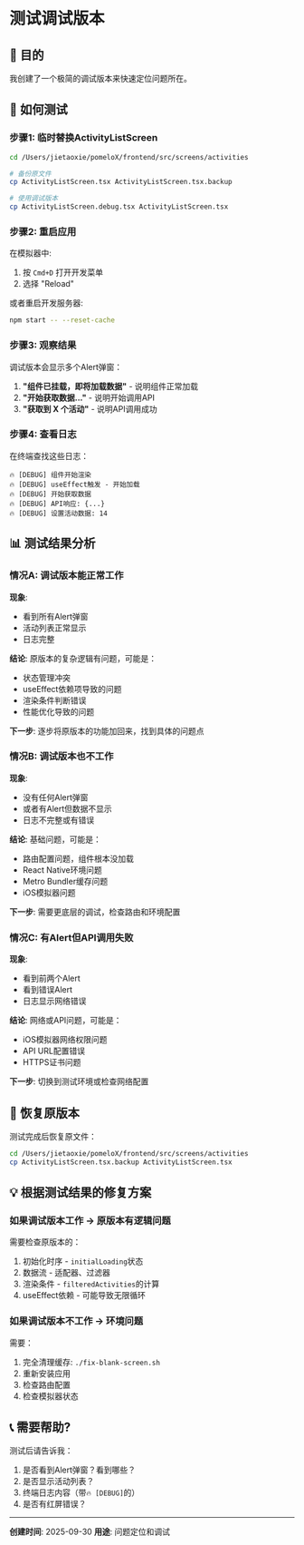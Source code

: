 # 测试调试版本

## 🎯 目的

我创建了一个极简的调试版本来快速定位问题所在。

## 📝 如何测试

### 步骤1: 临时替换ActivityListScreen

```bash
cd /Users/jietaoxie/pomeloX/frontend/src/screens/activities

# 备份原文件
cp ActivityListScreen.tsx ActivityListScreen.tsx.backup

# 使用调试版本
cp ActivityListScreen.debug.tsx ActivityListScreen.tsx
```

### 步骤2: 重启应用

在模拟器中:
1. 按 `Cmd+D` 打开开发菜单
2. 选择 "Reload"

或者重启开发服务器:
```bash
npm start -- --reset-cache
```

### 步骤3: 观察结果

调试版本会显示多个Alert弹窗：
1. **"组件已挂载，即将加载数据"** - 说明组件正常加载
2. **"开始获取数据..."** - 说明开始调用API
3. **"获取到 X 个活动"** - 说明API调用成功

### 步骤4: 查看日志

在终端查找这些日志：
```
🔥 [DEBUG] 组件开始渲染
🔥 [DEBUG] useEffect触发 - 开始加载
🔥 [DEBUG] 开始获取数据
🔥 [DEBUG] API响应: {...}
🔥 [DEBUG] 设置活动数据: 14
```

## 📊 测试结果分析

### 情况A: 调试版本能正常工作

**现象**:
- 看到所有Alert弹窗
- 活动列表正常显示
- 日志完整

**结论**: 原版本的复杂逻辑有问题，可能是：
- 状态管理冲突
- useEffect依赖项导致的问题
- 渲染条件判断错误
- 性能优化导致的问题

**下一步**: 逐步将原版本的功能加回来，找到具体的问题点

### 情况B: 调试版本也不工作

**现象**:
- 没有任何Alert弹窗
- 或者有Alert但数据不显示
- 日志不完整或有错误

**结论**: 基础问题，可能是：
- 路由配置问题，组件根本没加载
- React Native环境问题
- Metro Bundler缓存问题
- iOS模拟器问题

**下一步**: 需要更底层的调试，检查路由和环境配置

### 情况C: 有Alert但API调用失败

**现象**:
- 看到前两个Alert
- 看到错误Alert
- 日志显示网络错误

**结论**: 网络或API问题，可能是：
- iOS模拟器网络权限问题
- API URL配置错误
- HTTPS证书问题

**下一步**: 切换到测试环境或检查网络配置

## 🔄 恢复原版本

测试完成后恢复原文件：

```bash
cd /Users/jietaoxie/pomeloX/frontend/src/screens/activities
cp ActivityListScreen.tsx.backup ActivityListScreen.tsx
```

## 💡 根据测试结果的修复方案

### 如果调试版本工作 → 原版本有逻辑问题

需要检查原版本的：
1. 初始化时序 - `initialLoading`状态
2. 数据流 - 适配器、过滤器
3. 渲染条件 - `filteredActivities`的计算
4. useEffect依赖 - 可能导致无限循环

### 如果调试版本不工作 → 环境问题

需要：
1. 完全清理缓存: `./fix-blank-screen.sh`
2. 重新安装应用
3. 检查路由配置
4. 检查模拟器状态

## 📞 需要帮助?

测试后请告诉我：
1. 是否看到Alert弹窗？看到哪些？
2. 是否显示活动列表？
3. 终端日志内容（带`🔥 [DEBUG]`的）
4. 是否有红屏错误？

---

**创建时间**: 2025-09-30
**用途**: 问题定位和调试